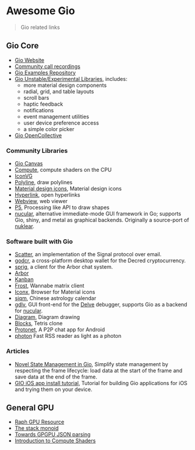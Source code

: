 # Awesome Gio
> Gio related links

## Gio Core
* [Gio Website](https://gioui.org/)
* [Community call recordings](https://www.youtube.com/channel/UCzuKUnKK5gAFJKNyA1imIHw)
* [Gio Examples Repository](https://git.sr.ht/~eliasnaur/gio-example)
* [Gio Unstable/Experimental Libraries](https://git.sr.ht/~whereswaldon/gio-x), includes:
    * more material design components
    * radial, grid, and table layouts
    * scroll bars
    * haptic feedback
    * notifications
    * event management utilities
    * user device preference access
    * a simple color picker
* [Gio OpenCollective](https://opencollective.com/gioui)

### Community Libraries

* [Gio Canvas](https://github.com/ajstarks/giocanvas)
* [Compute](https://github.com/vron/compute), compute shaders on the CPU
* [IconVG](https://github.com/reactivego/ivg)
* [Polyline](https://github.com/wrnrlr/polyline), draw polylines
* [Material design icons](golang.org/x/exp/shiny/materialdesign/icons), Material design icons
* [Hyperlink](https://github.com/inkeliz/giohyperlink), open hyperlinks
* [Webview](https://github.com/inkeliz/gowebview), web viewer
* [P5](https://github.com/go-p5/p5), Processing like API to draw shapes
* [nucular](https://github.com/aarzilli/nucular), alternative immediate-mode GUI framework in Go; supports Gio, shiny, and metal as graphical backends. Originally a source-port of [nuklear](https://github.com/vurtun/nuklear).

### Software built with Gio

* [Scatter](https://scatter.im/), an implementation of the Signal protocol over email.
* [godcr](https://github.com/planetdecred/godcr), a cross-platform desktop wallet for the Decred cryptocurrency.
* [sprig](https://git.sr.ht/~whereswaldon/sprig), a client for the Arbor chat system.
* [Arbor](https://arbor.chat)
* [Kanban](https://git.sr.ht/~jackmordaunt/kanban)
* [Frost](https://git.sr.ht/~f4814n/frost), Wannabe matrix client
* [Iconx](https://git.sr.ht/~pierrec/giox/tree/main/item/cmd/iconx), Browser for Material icons
* [sjqm](https://github.com/Aquarian-Age/sjqm), Chinese astrology calendar
* [gdlv](https://github.com/aarzilli/gdlv), GUI front-end for the [Delve](https://github.com/go-delve/delve) debugger, supports Gio as a backend for [nucular](https://github.com/aarzilli/nucular).
* [Diagram](https://github.com/egonelbre/expgio/tree/master/diagram), Diagram drawing
* [Blocks](https://github.com/pierrec/games), Tetris clone
* [Protonet](https://play.google.com/store/apps/details?id=live.protonet), A P2P chat app for Android
* [photon](https://gitlab.com/microo8/photon) Fast RSS reader as light as a photon

### Articles

* [Novel State Management in Gio](https://jackmordaunt.srht.site/post/novel-state-management-in-gio/), Simplify state management by respecting the frame lifecycle: load data at the start of the frame and save data at the end of the frame.
* [GIO iOS app install tutorial](https://github.com/chmike/gioiostutorial), Tutorial for building Gio applications for iOS and trying them on your device.

## General GPU
* [Raph GPU Resource](https://raphlinus.github.io/gpu/2020/02/12/gpu-resources.html)
* [The stack monoid](https://raphlinus.github.io/gpu/2020/09/05/stack-monoid.html)
* [Towards GPGPU JSON parsing](https://raphlinus.github.io/personal/2018/05/10/toward-gpu-json-parsing.html)
* [Introduction to Compute Shaders](https://www.youtube.com/watch?v=V-yqiLyU27U)
